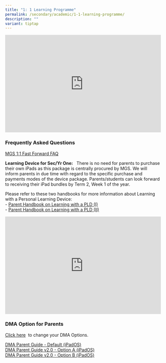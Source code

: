 ```yaml
---
title: "1: 1 Learning Programme"
permalink: /secondary/academic/1-1-learning-programme/
description: ""
variant: tiptap
---
```

<div class="iframe-wrapper">
<iframe height="315" width="100%" allowfullscreen="true" frameborder="0" src="https://docs.google.com/presentation/d/e/2PACX-1vTUuu_5bIfsDeG0vPlOIL_cKPTuA2-ob1Y80G3ozXKRhDmixew1Mwt8ks4hNZwBvWSBd1VFRkTZSvJs/embed?start=false&amp;loop=false&amp;delayms=3000"></iframe>
</div>
<h3>Frequently Asked Questions</h3>
<p><a href="https://docs.google.com/document/d/e/2PACX-1vTVLcIObKjvQ-BDsGHbKRjBlSCS-JpG3FDpOG1vGHfC1LAJklfSTgKmSdXOCxeA4djzrriQl4e3VKqy/pub" rel="noopener noreferrer nofollow" target="_blank">MGS 1:1 Fast Forward FAQ</a>&nbsp;&nbsp;&nbsp;</p>
<p><strong>Learning Device for Sec/Yr One:</strong>&nbsp;&nbsp;&nbsp;There
is no need for parents to purchase their own iPads as this package is centrally
procured by MGS. We will inform parents in due time with regard to the
specific purchase and payments modes of the device package. Parents/students
can look forward to receiving their iPad bundles by Term 2, Week 1 of the
year.&nbsp;</p>
<p>Please refer to these two handbooks for more information about Learning
with a Personal Learning Device:
<br>-&nbsp;<a href="https://drive.google.com/file/d/1xsqK7iSMpd5H6LTQFhsB3-MNH1OyGE89/view?usp=sharing" rel="noopener noreferrer nofollow" target="_blank">Parent Handbook on Learning with a PLD (I)</a> 
<br>-&nbsp;<a href="https://drive.google.com/file/d/1uKcpRzKpsTeN1Ro70kqJiUzpz_XqS96v/view?usp=sharing" rel="noopener noreferrer nofollow" target="_blank">Parent Handbook on Learning with a PLD (II)</a>
</p>
<div class="iframe-wrapper">
<iframe height="315" width="100%" allowfullscreen="true" frameborder="0" src="https://docs.google.com/presentation/d/e/2PACX-1vQp-W4mmXtsbpooIwtrOXogEgVdgiKA7HiPuBGga1erL0PEHc1rCh-5Nr5-gjPRaNCgd619U0NmHbgB/embed?start=false&amp;loop=false&amp;delayms=3000"></iframe>
</div>
<h3>DMA Option for Parents</h3>
<p><a href="https://form.gov.sg/6153d0af93cf0600135149c2" rel="noopener noreferrer nofollow" target="_blank">Click here</a>&nbsp;&nbsp;to
change your DMA Options.</p>
<p><a href="https://drive.google.com/file/d/11zI-tlYpxe8DdIS3f_JGYy-4Y7p6V88a/view?usp=sharing" rel="noopener noreferrer nofollow" target="_blank">DMA Parent Guide - Default (iPadOS)</a> 
<br><a href="https://drive.google.com/file/d/1ZhmXrpcd8PpdBGVZGOx25vzSG6i0j5rw/view?usp=sharing" rel="noopener noreferrer nofollow" target="_blank">DMA Parent Guide v2.0 - Option A (iPadOS)</a> 
<br><a href="https://drive.google.com/file/d/1bMTMJMhaSlkYcZKJOnDVhJ5kscNSQdJt/view?usp=sharing" rel="noopener noreferrer nofollow" target="_blank">DMA Parent Guide v2.0 - Option B (iPadOS)</a>
</p>